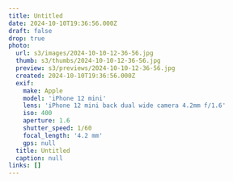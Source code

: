 ```yaml
---
title: Untitled
date: 2024-10-10T19:36:56.000Z
draft: false
drop: true
photo:
  url: s3/images/2024-10-10-12-36-56.jpg
  thumb: s3/thumbs/2024-10-10-12-36-56.jpg
  preview: s3/previews/2024-10-10-12-36-56.jpg
  created: 2024-10-10T19:36:56.000Z
  exif:
    make: Apple
    model: 'iPhone 12 mini'
    lens: 'iPhone 12 mini back dual wide camera 4.2mm f/1.6'
    iso: 400
    aperture: 1.6
    shutter_speed: 1/60
    focal_length: '4.2 mm'
    gps: null
  title: Untitled
  caption: null
links: []
---
```

